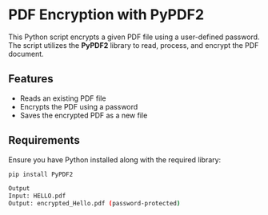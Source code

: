 # PDF Encryption with PyPDF2

This Python script encrypts a given PDF file using a user-defined password. The script utilizes the **PyPDF2** library to read, process, and encrypt the PDF document.

## **Features**
- Reads an existing PDF file
- Encrypts the PDF using a password
- Saves the encrypted PDF as a new file

## **Requirements**
Ensure you have Python installed along with the required library:

```bash
pip install PyPDF2

Output
Input: HELLO.pdf
Output: encrypted_Hello.pdf (password-protected)
